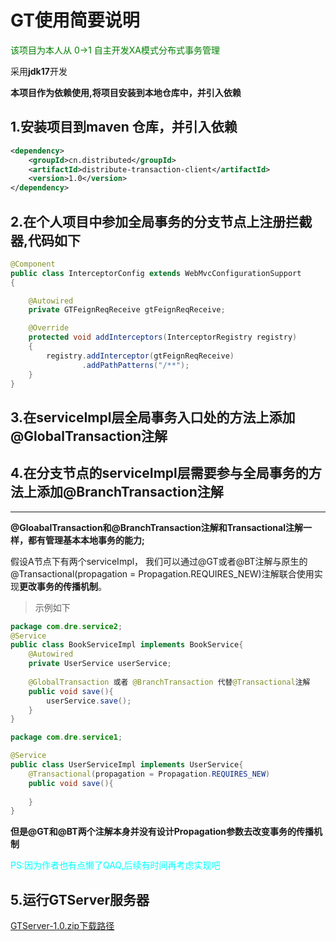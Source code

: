 # GT使用简要说明

<p style="color:green">该项目为本人从 0->1 自主开发XA模式分布式事务管理</p>

采用**jdk17**开发

**本项目作为依赖使用,将项目安装到本地仓库中，并引入依赖**

## 1.安装项目到maven 仓库，并引入依赖

```xml
<dependency>
    <groupId>cn.distributed</groupId>
    <artifactId>distribute-transaction-client</artifactId>
    <version>1.0</version>
</dependency>
```

## 2.在个人项目中参加全局事务的分支节点上注册拦截器,代码如下

```java
@Component
public class InterceptorConfig extends WebMvcConfigurationSupport
{

    @Autowired
    private GTFeignReqReceive gtFeignReqReceive;

    @Override
    protected void addInterceptors(InterceptorRegistry registry)
    {
        registry.addInterceptor(gtFeignReqReceive)
                .addPathPatterns("/**");
    }
}
```

## 3.在serviceImpl层全局事务入口处的方法上添加@GlobalTransaction注解

## 4.在分支节点的serviceImpl层需要参与全局事务的方法上添加@BranchTransaction注解

------

**@GloabalTransaction和@BranchTransaction注解和Transactional注解一样，都有管理基本本地事务的能力;**

假设A节点下有两个serviceImpl，
我们可以通过@GT或者@BT注解与原生的@Transactional(propagation = Propagation.REQUIRES_NEW)注解联合使用实现**更改事务的传播机制**。

>示例如下

```java
package com.dre.service2;
@Service
public class BookServiceImpl implements BookService{
    @Autowired
    private UserService userService;
    
    @GlobalTransaction 或者 @BranchTransaction 代替@Transactional注解
    public void save(){
    	userService.save();   
    }
}
```

```java
package com.dre.service1;

@Service
public class UserServiceImpl implements UserService{
    @Transactional(propagation = Propagation.REQUIRES_NEW)
    public void save(){
    
    }
}
```

**但是@GT和@BT两个注解本身并没有设计Propagation参数去改变事务的传播机制**

<p style="color:cyan">PS:因为作者也有点懒了QAQ,后续有时间再考虑实现吧</p>

## 5.运行GTServer服务器

[GTServer-1.0.zip下载路径](https://github.com/L-P-F/GlobalTransaction-Server/releases/tag/GTServer)

